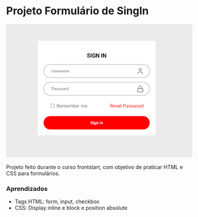 # Projeto Formulário de SingIn

![Projeto Preview](https://github.com/luisosorio258/frontstart/blob/main/ex1/assets/2021-10-18%2019_58_59-Window.png?raw=true)

 Projeto feito durante o curso frontstart, com objetivo de praticar HTML e CSS para formulários.

 ### Aprendizados
 - Tags HTML: form, input, checkbox
 - CSS: Display inline e block e position absolute
